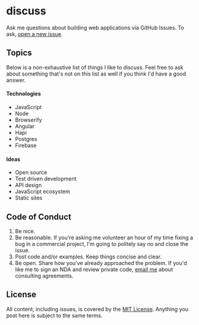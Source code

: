 # discuss

Ask me questions about building web applications via GitHub Issues. To ask, [open a new issue](https://github.com/bendrucker/discuss/issues/new).

## Topics

Below is a non-exhaustive list of things I like to discuss. Feel free to ask about something that's not on this list as well if you think I'd have a good answer.

#### Technologies

* JavaScript
* Node
* Browserify
* Angular
* Hapi
* Postgres
* Firebase

#### Ideas

* Open source
* Test driven development
* API design
* JavaScript ecosystem
* Static sites
 
## Code of Conduct

1. Be nice.
2. Be reasonable. If you're asking me volunteer an hour of my time fixing a bug in a commercial project, I'm going to politely say no and close the issue.
3. Post code and/or examples. Keep things concise and clear. 
4. Be open. Share how you've already approached the problem. If you'd like me to sign an NDA and review private code, [email me](bvdrucker@gmail.com) about consulting agreements.

## License

All content, including issues, is covered by the [MIT License](LICENSE). Anything you post here is subject to the same terms.

